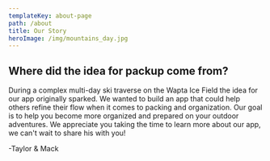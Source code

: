 ```yaml
---
templateKey: about-page
path: /about
title: Our Story
heroImage: /img/mountains_day.jpg
---
```


## Where did the idea for packup come from?

During a complex multi-day ski traverse on the Wapta Ice Field the idea for our app originally sparked. We wanted to build an app that could help others refine their flow when it comes to packing and organization. Our goal is to help you become more organized and prepared on your outdoor adventures. We appreciate you taking the time to learn more about our app, we can't wait to share his with you!

-Taylor & Mack
